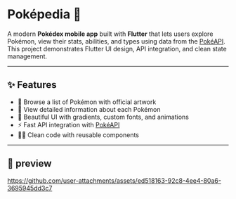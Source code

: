 # Poképedia 📱

A modern **Pokédex mobile app** built with **Flutter** that lets users explore Pokémon, view their stats, abilities, and types using data from the [PokéAPI](https://pokeapi.co/).  
This project demonstrates Flutter UI design, API integration, and clean state management.

---

## ✨ Features
- 🔎 Browse a list of Pokémon with official artwork
- 📖 View detailed information about each Pokémon
- 🎨 Beautiful UI with gradients, custom fonts, and animations
- ⚡ Fast API integration with [PokéAPI](https://pokeapi.co/)
- 🧑‍💻 Clean code with reusable components

---

## 📸 preview

https://github.com/user-attachments/assets/ed518163-92c8-4ee4-80a6-3695945dd3c7


